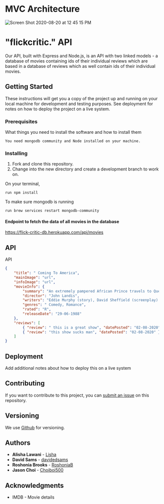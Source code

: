 # MVC Architecture

![Screen Shot 2020-08-20 at 12 45 15 PM](https://user-images.githubusercontent.com/64725210/90806699-0191b000-e2e3-11ea-9833-8a31ba741ef0.png)

# "flickcritic." API

Our API, built with Express and Node.js, is an API with two linked models - a database of movies containing ids of their individual reviews which are based in a database of reviews which as well contain ids of their individual movies.

## Getting Started

These instructions will get you a copy of the project up and running on your local machine for development and testing purposes. See deployment for notes on how to deploy the project on a live system.

### Prerequisites

What things you need to install the software and how to install them

```
You need mongodb community and Node installed on your machine.

```

### Installing

1. Fork and clone this repository.
1. Change into the new directory and create a development branch to work on.

On your terminal,

```
run npm install
```

To make sure mongodb is running

```
run brew services restart mongodb-community
```

#### Endpoint to fetch the data of all movies in the database

https://flick-critic-db.herokuapp.com/api/movies

## API

API

```json
{
	"title": " Coming To America",
	"mainImage": "url",
	"infoImage": "url",
	"movieInfo": {
		"summary": "An extremely pampered African Prince travels to Queens, New York, and goes undercover to find a wife that he can respect for her intelligence and will.",
		"director": "John Landis",
		"writers": "Eddie Murphy (story), David Sheffield (screenplay) ",
		"genres": " Comedy, Romance",
		"rated": "R",
		"releaseDate": "29-06-1988"
	},
	"reviews": [
		{ "review": " this is a great show", "datePosted": "02-08-2020" },
		{ "review": "this show sucks man", "datePosted": "02-08-2020" }
	]
}
```

## Deployment

Add additional notes about how to deploy this on a live system

## Contributing

If you want to contribute to this project, you can [submit an issue](https://github.com/GroupFlickCritic/backend/issues) on this repository.

## Versioning

We use [Github](http://github.com) for versioning.

## Authors

- **Alisha Lawani** - [Lisha](https://github.com/alishalawani)
- **David Sams** - [davidedsams](https://github.com/davidedsams)
- **Roshonia Brooks** - [RoshoniaB](https://github.com/RoshoniaB)
- **Jason Choi** - [Choiboi500](https://github.com/Choiboi500)

## Acknowledgments

- IMDB - Movie details
